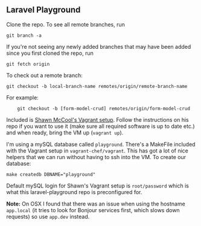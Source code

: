## Laravel Playground

Clone the repo. To see all remote branches, run

	git branch -a
	
If you're not seeing any newly added branches that may have been added since you first cloned the repo, run

	git fetch origin

To check out a remote branch:

	git checkout -b local-branch-name remotes/origin/remote-branch-name
	
For example:

		git checkout -b [form-model-crud] remotes/origin/form-model-crud


Included is [Shawn McCool's Vagrant setup](https://github.com/ShawnMcCool/vagrant-chef). Follow the instructions on his repo if you want to use it (make sure all required software is up to date etc.) and when ready, bring the VM up (`vagrant up`).

I'm using a mySQL database called `playground`. There's a MakeFile included with the Vagrant setup in `vagrant-chef/vagrant`. This has got a lot of nice helpers that we can run without having to ssh into the VM. To create our database:

	make createdb DBNAME="playground"
	
Default mySQL login for Shawn's Vagrant setup is `root/password` which is what this laravel-playground repo is preconfigured for.

__Note:__ On OSX I found that there was an issue when using the hostname `app.local` (it tries to look for Bonjour services first, which slows down requests) so use `app.dev` instead.